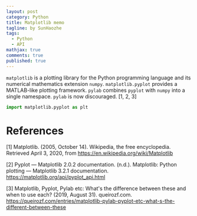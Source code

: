 ```yaml
---
layout: post
category: Python
title: Matplotlib memo 
tagline: by SunHaozhe
tags: 
  - Python
  - API
mathjax: true
comments: true
published: true
---
```


`matplotlib` is a plotting library for the Python programming language and its numerical mathematics extension `numpy`. `matplotlib.pyplot` provides a MATLAB-like plotting framework. `pylab` combines `pyplot` with `numpy` into a single namespace. `pylab` is now discouraged. [1, 2, 3]

```python
import matplotlib.pyplot as plt
```





# References

[1] Matplotlib. (2005, October 14). Wikipedia, the free encyclopedia. Retrieved April 3, 2020, from https://en.wikipedia.org/wiki/Matplotlib

[2] Pyplot — Matplotlib 2.0.2 documentation. (n.d.). Matplotlib: Python plotting — Matplotlib 3.2.1 documentation. https://matplotlib.org/api/pyplot_api.html

[3] Matplotlib, Pyplot, Pylab etc: What's the difference between these and when to use each? (2019, August 31). queirozf.com. https://queirozf.com/entries/matplotlib-pylab-pyplot-etc-what-s-the-different-between-these





















